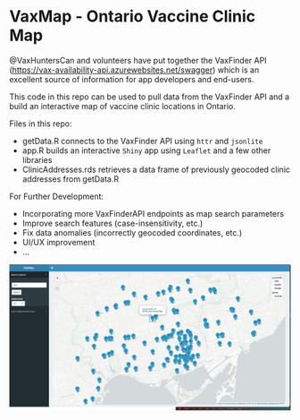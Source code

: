 # VaxMap - Ontario Vaccine Clinic Map

@VaxHuntersCan and volunteers have put together the VaxFinder API (https://vax-availability-api.azurewebsites.net/swagger) which is an excellent source of information for app developers and end-users. 

This code in this repo can be used to pull data from the VaxFinder API and a build an interactive map of vaccine clinic locations in Ontario.  

Files in this repo: 
- getData.R connects to the VaxFinder API using `httr` and `jsonlite` 
- app.R builds an interactive `Shiny` app using `Leaflet` and a few other libraries 
- ClinicAddresses.rds retrieves a data frame of previously geocoded clinic addresses from getData.R

For Further Development:
- Incorporating more VaxFinderAPI endpoints as map search parameters
- Improve search features (case-insensitivity, etc.) 
- Fix data anomalies (incorrectly geocoded coordinates, etc.) 
- UI/UX improvement 
- ...

[![](https://github.com/mgd1984/vaxmap/blob/main/vaxmap.png)](https://overviewanalytics.shinyapps.io/VaxMap/)

